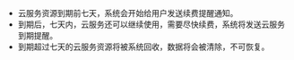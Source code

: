 
- 云服务资源到期前七天，系统会开始给用户发送续费提醒通知。
- 到期后，七天内，云服务还可以继续使用，需要尽快续费，系统将发送云服务到期提醒。
- 到期超过七天的云服务资源将被系统回收，数据将会被清除，不可恢复。